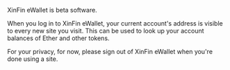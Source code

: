 XinFin eWallet is beta software. 

When you log in to XinFin eWallet, your current account's address is visible to every new site you visit. This can be used to look up your account balances of Ether and other tokens.

For your privacy, for now, please sign out of XinFin eWallet when you're done using a site.

